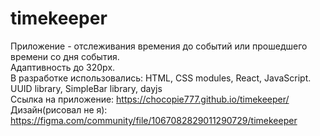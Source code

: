 # timekeeper
Приложение - отслеживания времения до событий или прошедшего времени со дня события.</br>
Адаптивность до 320px.<br/>
В разработке использовались: HTML, CSS modules, React, JavaScript. UUID library, SimpleBar library, dayjs</br>
Ссылка на приложение: https://chocopie777.github.io/timekeeper/ <br/>
Дизайн(рисовал не я): https://figma.com/community/file/1067082829011290729/timekeeper
